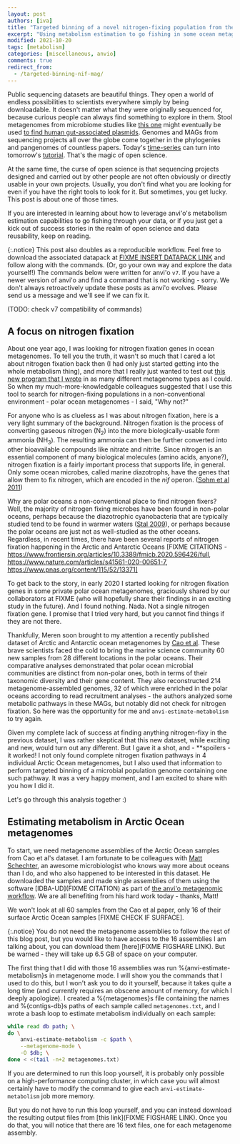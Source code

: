 ```yaml
---
layout: post
authors: [iva]
title: "Targeted binning of a novel nitrogen-fixing population from the Arctic Ocean"
excerpt: "Using metabolism estimation to go fishing in some ocean metagenomes."
modified: 2021-10-20
tags: [metabolism]
categories: [miscellaneous, anvio]
comments: true
redirect_from:
  - /targeted-binning-nif-mag/
---
```


Public sequencing datasets are beautiful things. They open a world of endless possibilities to scientists everywhere simply by being downloadable. It doesn't matter what they were originally sequenced for, because curious people can always find something to explore in them. Stool metagenomes from microbiome studies like [this one](https://doi.org/10.1016/j.cub.2015.04.055) might eventually be used [to find human gut-associated plasmids](https://www.biorxiv.org/content/10.1101/2020.11.01.361691v1.full). Genomes and MAGs from sequencing projects all over the globe come together in the phylogenies and pangenomes of countless papers. Today's [time-series](https://pubmed.ncbi.nlm.nih.gov/22936250/) can turn into tomorrow's [tutorial](https://merenlab.org/tutorials/infant-gut/). That's the magic of open science.

At the same time, the curse of open science is that sequencing projects designed and carried out by other people are not often obviously or directly usable in your own projects. Usually, you don't find what you are looking for even if you have the right tools to look for it. But sometimes, you get lucky. This post is about one of those times.

If you are interested in learning about how to leverage anvi'o's metabolism estimation capabilities to go fishing through your data, or if you just get a kick out of success stories in the realm of open science and data reusability, keep on reading.

{:.notice}
This post also doubles as a reproducible workflow. Feel free to download the associated datapack at [FIXME INSERT DATAPACK LINK]() and follow along with the commands. (Or, go your own way and explore the data yourself!) The commands below were written for anvi'o `v7`. If you have a newer version of anvi'o and find a command that is not working - sorry. We don't always retroactively update these posts as anvi'o evolves. Please send us a message and we'll see if we can fix it.  

(TODO: check v7 compatibility of commands)

## A focus on nitrogen fixation

About one year ago, I was looking for nitrogen fixation genes in ocean metagenomes. To tell you the truth, it wasn't so much that I cared a lot about nitrogen fixation back then (I had only just started getting into the whole metabolism thing), and more that I really just wanted to test out [this new program that I wrote](https://merenlab.org/software/anvio/help/7/programs/anvi-estimate-metabolism/) in as many different metagenome types as I could. So when my much-more-knowledgable colleagues suggested that I use this tool to search for nitrogen-fixing populations in a non-conventional environment - polar ocean metagenomes - I said, "Why not?"

For anyone who is as clueless as I was about nitrogen fixation, here is a very light summary of the background. Nitrogen fixation is the process of converting gaseous nitrogen (N<sub>2</sub>) into the more biologically-usable form ammonia (NH<sub>3</sub>). The resulting ammonia can then be further converted into other bioavailable compounds like nitrate and nitrite. Since nitrogen is an essential component of many biological molecules (amino acids, anyone?), nitrogen fixation is a fairly important process that supports life, in general. Only some ocean microbes, called marine diazotrophs, have the genes that allow them to fix nitrogen, which are encoded in the _nif_ operon. ([Sohm et al 2011](https://www.nature.com/articles/nrmicro2594))

Why are polar oceans a non-conventional place to find nitrogen fixers? Well, the majority of nitrogen fixing microbes have been found in non-polar oceans, perhaps because the diazotrophic cyanobacteria that are typically studied tend to be found in warmer waters ([Stal 2009](https://doi.org/10.1111/j.1758-2229.2009.00016.x)), or perhaps because the polar oceans are just not as well-studied as the other oceans. Regardless, in recent times, there have been several reports of nitrogen fixation happening in the Arctic and Antarctic Oceans [FIXME CITATIONS - https://www.frontiersin.org/articles/10.3389/fmicb.2020.596426/full, https://www.nature.com/articles/s41561-020-00651-7, https://www.pnas.org/content/115/52/13371]

To get back to the story, in early 2020 I started looking for nitrogen fixation genes in some private polar ocean metagenomes, graciously shared by our collaborators at FIXME (who will hopefully share their findings in an exciting study in the future). And I found nothing. Nada. Not a single nitrogen fixation gene. I promise that I tried very hard, but you cannot find things if they are not there.

Thankfully, Meren soon brought to my attention a recently published dataset of Arctic and Antarctic ocean metagenomes by [Cao et al](https://microbiomejournal.biomedcentral.com/articles/10.1186/s40168-020-00826-9). These brave scientists faced the cold to bring the marine science community 60 new samples from 28 different locations in the polar oceans.  Their comparative analyses demonstrated that polar ocean microbial communities are distinct from non-polar ones, both in terms of their taxonomic diversity and their gene content. They also reconstructed 214 metagenome-assembled genomes, 32 of which were enriched in the polar oceans according to read recruitment analyses - the authors analyzed some metabolic pathways in these MAGs, but notably did not check for nitrogen fixation. So here was the opportunity for me and `anvi-estimate-metabolism` to try again.

Given my complete lack of success at finding anything nitrogen-fixy in the previous dataset, I was rather skeptical that this new dataset, while exciting and new, would turn out any different. But I gave it a shot, and - **spoilers - it worked! I not only found complete nitrogen fixation pathways in 4 individual Arctic Ocean metagenomes, but I also used that information to perform targeted binning of a microbial population genome containing one such pathway. It was a very happy moment, and I am excited to share with you how I did it.

Let's go through this analysis together :)

## Estimating metabolism in Arctic Ocean metagenomes

To start, we need metagenome assemblies of the Arctic Ocean samples from Cao et al's dataset. I am fortunate to be colleagues with [Matt Schechter](https://orcid.org/0000-0002-8435-3203), an awesome microbiologist who knows way more about oceans than I do, and who also happened to be interested in this dataset. He downloaded the samples and made single assemblies of them using the software [IDBA-UD](FIXME CITATION) as part of [the anvi'o metagenomic workflow](https://merenlab.org/2018/07/09/anvio-snakemake-workflows/#metagenomics-workflow). We are all benefiting from his hard work today - thanks, Matt!

We won't look at all 60 samples from the Cao et al paper, only 16 of their surface Arctic Ocean samples [FIXME CHECK IF SURFACE].

{:.notice}
You do not need the metagenome assemblies to follow the rest of this blog post, but you would like to have access to the 16 assemblies I am talking about, you can download them [here](FIXME FIGSHARE LINK). But be warned - they will take up 6.5 GB of space on your computer.

The first thing that I did with those 16 assemblies was run %{anvi-estimate-metabolism}s in metagenome mode. I will show you the commands that I used to do this, but I won't ask you to do it yourself, because it takes quite a long time (and currently requires an obscene amount of memory, for which I deeply apologize). I created a %{metagenomes}s file containing the names and %{contigs-db}s paths of each sample called `metagenomes.txt`, and I wrote a bash loop to estimate metabolism individually on each sample:

```bash
while read db path; \
do \
    anvi-estimate-metabolism -c $path \
    --metagenome-mode \
    -O $db; \
done < <(tail -n+2 metagenomes.txt)
```
If you are determined to run this loop yourself, it is probably only possible on a high-performance computing cluster, in which case you will almost certainly have to modify the command to give each `anvi-estimate-metabolism` job more memory.

But you do not have to run this loop yourself, and you can instead download the resulting output files from [this link](FIXME FIGSHARE LINK). Once you do that, you will notice that there are 16 text files, one for each metagenome assembly.
